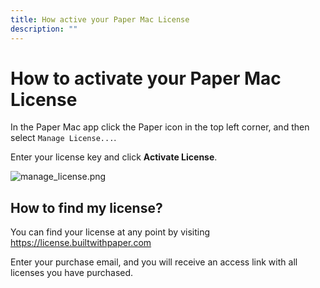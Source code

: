 ```yaml
---
title: How active your Paper Mac License
description: "" 
---
```


# How to activate your Paper Mac License

In the Paper Mac app click the Paper icon in the top left corner, and then select `Manage License...`.

Enter your license key and click **Activate License**.

![manage_license.png](/docs/manage_license.png)


## How to find my license?

You can find your license at any point by visiting https://license.builtwithpaper.com

Enter your purchase email, and you will receive an access link with all licenses you have purchased.

